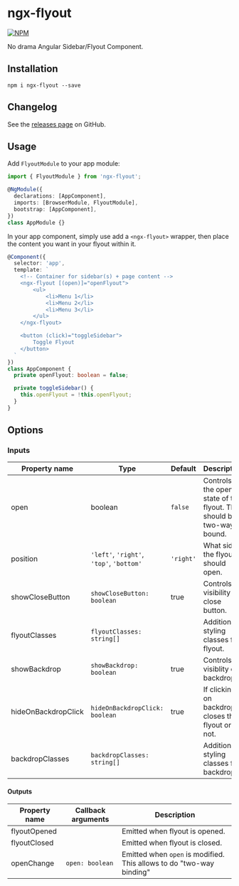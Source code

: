 # ngx-flyout

[![NPM](https://nodei.co/npm/ngx-flyout.png)](https://www.npmjs.com/package/ngx-flyout)

No drama Angular Sidebar/Flyout Component.

## Installation

```shell
npm i ngx-flyout --save
```

## Changelog

See the [releases page](https://github.com/codetonics/ngx-flyout/releases) on GitHub.


## Usage

Add `FlyoutModule` to your app module:

```typescript
import { FlyoutModule } from 'ngx-flyout';

@NgModule({
  declarations: [AppComponent],
  imports: [BrowserModule, FlyoutModule],
  bootstrap: [AppComponent],
})
class AppModule {}
```

In your app component, simply use add a `<ngx-flyout>` wrapper, then place the content you want in your flyout within it.

```typescript
@Component({
  selector: 'app',
  template: `
    <!-- Container for sidebar(s) + page content -->
    <ngx-flyout [(open)]="openFlyout">
        <ul>
            <li>Menu 1</li>
            <li>Menu 2</li>
            <li>Menu 3</li>
        </ul>
    </ngx-flyout>

    <button (click)="toggleSidebar">
        Toggle Flyout
    </button>
  `
})
class AppComponent {
  private openFlyout: boolean = false;

  private toggleSidebar() {
    this.openFlyout = !this.openFlyout;
  }
}
```

## Options

### Inputs

| Property name | Type | Default | Description |
| ------------- | ---- | ------- | ----------- |
| open | boolean | `false` | Controls the open state of the flyout. This should be two-way bound. |
| position | `'left'`, `'right'`, `'top'`, `'bottom'` | `'right'` | What side the flyout should open. |
| showCloseButton | `showCloseButton: boolean` | true | Controls visibility of close button. |
| flyoutClasses | `flyoutClasses: string[]` | | Additional styling classes for flyout. |
| showBackdrop | `showBackdrop: boolean` | true | Controls visiblity of backdrop. |
| hideOnBackdropClick | `hideOnBackdropClick: boolean` | true | If clicking on backdrop closes the flyout or not.  |
| backdropClasses | `backdropClasses: string[]` | | Additional styling classes for backdrop |

#### Outputs

| Property name | Callback arguments | Description |
| ------------- | ------------------ | ----------- |
| flyoutOpened | | Emitted when flyout is opened. |
| flyoutClosed | | Emitted when flyout is closed. |
| openChange | `open: boolean` | Emitted when `open` is modified. This allows to do "two-way binding" |